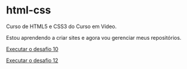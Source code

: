 # html-css
 Curso de HTML5 e CSS3 do Curso em Vídeo.

 Estou aprendendo a criar sites e agora vou gerenciar meus repositórios.

 <a href="https://renatosouza-123.github.io/html-css/desafios/desafio10/android.html" target="_blank">Executar o desafio 10 </a>

 <a href="https://renatosouza-123.github.io/projeto-cordel/" target="_blank">Executar o desafio 12 </a>

